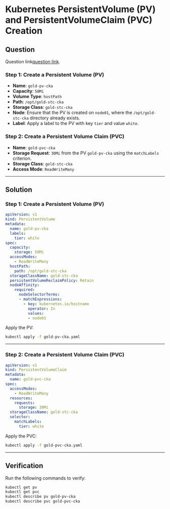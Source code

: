 # Kubernetes PersistentVolume (PV) and PersistentVolumeClaim (PVC) Creation

## Question

 Question link[question link](https://killercoda.com/sachin/course/CKA/pv-pvc).

### Step 1: Create a Persistent Volume (PV)

- **Name**: `gold-pv-cka`  
- **Capacity**: `50Mi`  
- **Volume Type**: `hostPath`  
- **Path**: `/opt/gold-stc-cka`  
- **Storage Class**: `gold-stc-cka`  
- **Node**: Ensure that the PV is created on `node01`, where the `/opt/gold-stc-cka` directory already exists.  
- **Label**: Apply a label to the PV with key `tier` and value `white`.  

### Step 2: Create a Persistent Volume Claim (PVC)

- **Name**: `gold-pvc-cka`  
- **Storage Request**: `30Mi` from the PV `gold-pv-cka` using the `matchLabels` criterion.  
- **Storage Class**: `gold-stc-cka`  
- **Access Mode**: `ReadWriteMany`  


---

## Solution

### Step 1: Create a Persistent Volume (PV)

```yaml
apiVersion: v1
kind: PersistentVolume
metadata:
  name: gold-pv-cka
  labels:
    tier: white
spec:
  capacity:
    storage: 50Mi
  accessModes:
    - ReadWriteMany
  hostPath:
    path: /opt/gold-stc-cka
  storageClassName: gold-stc-cka
  persistentVolumeReclaimPolicy: Retain
  nodeAffinity:
    required:
      nodeSelectorTerms:
      - matchExpressions:
        - key: kubernetes.io/hostname
          operator: In
          values:
          - node01
```

Apply the PV:

```bash
kubectl apply -f gold-pv-cka.yaml
```

---

### Step 2: Create a Persistent Volume Claim (PVC)

```yaml
apiVersion: v1
kind: PersistentVolumeClaim
metadata:
  name: gold-pvc-cka
spec:
  accessModes:
    - ReadWriteMany
  resources:
    requests:
      storage: 30Mi
  storageClassName: gold-stc-cka
  selector:
    matchLabels:
      tier: white
```

Apply the PVC:

```bash
kubectl apply -f gold-pvc-cka.yaml
```

---

## Verification

Run the following commands to verify:

```bash
kubectl get pv
kubectl get pvc
kubectl describe pv gold-pv-cka
kubectl describe pvc gold-pvc-cka
```



